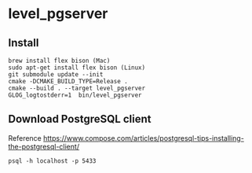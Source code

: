 # level_pgserver
## Install
```
brew install flex bison (Mac)
sudo apt-get install flex bison (Linux)
git submodule update --init
cmake -DCMAKE_BUILD_TYPE=Release .
cmake --build . --target level_pgserver 
GLOG_logtostderr=1  bin/level_pgserver 
```

## Download PostgreSQL client
Reference https://www.compose.com/articles/postgresql-tips-installing-the-postgresql-client/
```
psql -h localhost -p 5433
```
